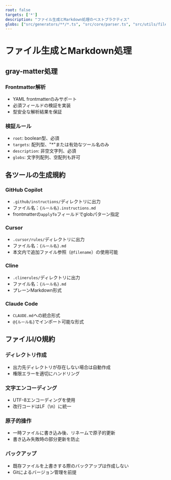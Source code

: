 ```yaml
---
root: false
targets: ['*']
description: "ファイル生成とMarkdown処理のベストプラクティス"
globs: ["src/generators/**/*.ts", "src/core/parser.ts", "src/utils/file.ts"]
---
```


# ファイル生成とMarkdown処理

## gray-matter処理

### Frontmatter解析
- YAML frontmatterのみサポート
- 必須フィールドの検証を実装
- 型安全な解析結果を保証

### 検証ルール
- `root`: boolean型、必須
- `targets`: 配列型、"*"または有効なツール名のみ
- `description`: 非空文字列、必須
- `globs`: 文字列配列、空配列も許可

## 各ツールの生成規約

### GitHub Copilot
- `.github/instructions/`ディレクトリに出力
- ファイル名：`{ルール名}.instructions.md`
- frontmatterの`applyTo`フィールドでglobパターン指定

### Cursor
- `.cursor/rules/`ディレクトリに出力
- ファイル名：`{ルール名}.md`
- 本文内で追加ファイル参照（`@filename`）の使用可能

### Cline
- `.clinerules/`ディレクトリに出力
- ファイル名：`{ルール名}.md`
- プレーンMarkdown形式

### Claude Code
- `CLAUDE.md`への統合形式
- `@{ルール名}`でインポート可能な形式

## ファイルI/O規約

### ディレクトリ作成
- 出力先ディレクトリが存在しない場合は自動作成
- 権限エラーを適切にハンドリング

### 文字エンコーディング
- UTF-8エンコーディングを使用
- 改行コードはLF（\n）に統一

### 原子的操作
- 一時ファイルに書き込み後、リネームで原子的更新
- 書き込み失敗時の部分更新を防止

### バックアップ
- 既存ファイルを上書きする際のバックアップは作成しない
- Gitによるバージョン管理を前提